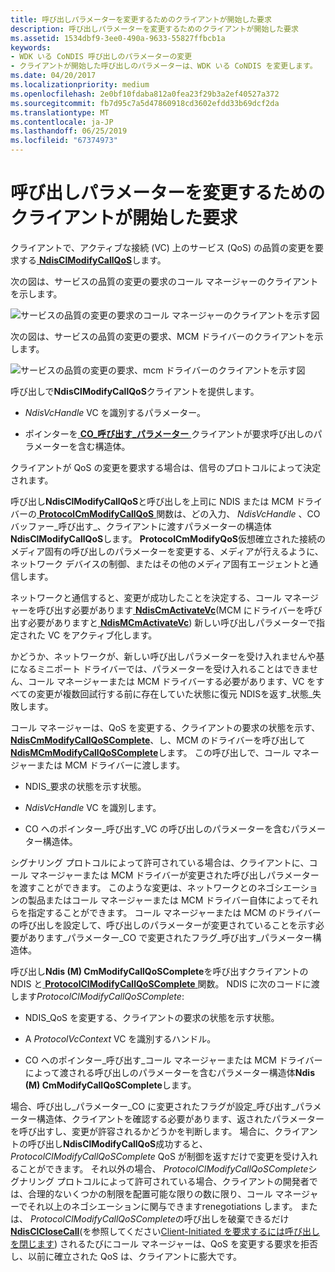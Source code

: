 ```yaml
---
title: 呼び出しパラメーターを変更するためのクライアントが開始した要求
description: 呼び出しパラメーターを変更するためのクライアントが開始した要求
ms.assetid: 1534dbf9-3ee0-490a-9633-55827ffbcb1a
keywords:
- WDK いる CoNDIS 呼び出しのパラメーターの変更
- クライアントが開始した呼び出しのパラメーターは、WDK いる CoNDIS を変更します。
ms.date: 04/20/2017
ms.localizationpriority: medium
ms.openlocfilehash: 2e0bf10fdaba812a0fea23f29b3a2ef40527a372
ms.sourcegitcommit: fb7d95c7a5d47860918cd3602efdd33b69dcf2da
ms.translationtype: MT
ms.contentlocale: ja-JP
ms.lasthandoff: 06/25/2019
ms.locfileid: "67374973"
---
```

# <a name="client-initiated-request-to-change-call-parameters"></a>呼び出しパラメーターを変更するためのクライアントが開始した要求





クライアントで、アクティブな接続 (VC) 上のサービス (QoS) の品質の変更を要求する[ **NdisClModifyCallQoS**](https://docs.microsoft.com/windows-hardware/drivers/ddi/content/ndis/nf-ndis-ndisclmodifycallqos)します。

次の図は、サービスの品質の変更の要求のコール マネージャーのクライアントを示します。

![サービスの品質の変更の要求のコール マネージャーのクライアントを示す図](images/cm-15.png)

次の図は、サービスの品質の変更の要求、MCM ドライバーのクライアントを示します。

![サービスの品質の変更の要求、mcm ドライバーのクライアントを示す図](images/fig1-15.png)

呼び出しで**NdisClModifyCallQoS**クライアントを提供します。

-   *NdisVcHandle* VC を識別するパラメーター。

-   ポインターを[ **CO\_呼び出す\_パラメーター** ](https://docs.microsoft.com/previous-versions/windows/hardware/network/ff545384(v=vs.85))クライアントが要求呼び出しのパラメーターを含む構造体。

クライアントが QoS の変更を要求する場合は、信号のプロトコルによって決定されます。

呼び出し**NdisClModifyCallQoS**と呼び出しを上司に NDIS または MCM ドライバーの[ **ProtocolCmModifyCallQoS** ](https://docs.microsoft.com/windows-hardware/drivers/ddi/content/ndis/nc-ndis-protocol_cm_modify_qos_call)関数は、どの入力、 *NdisVcHandle* 、CO バッファー\_呼び出す\_、クライアントに渡すパラメーターの構造体**NdisClModifyCallQoS**します。 **ProtocolCmModifyQoS**仮想確立された接続のメディア固有の呼び出しのパラメーターを変更する、メディアが行えるように、ネットワーク デバイスの制御、またはその他のメディア固有エージェントと通信します。

ネットワークと通信すると、変更が成功したことを決定する、コール マネージャーを呼び出す必要があります[ **NdisCmActivateVc**](https://docs.microsoft.com/windows-hardware/drivers/ddi/content/ndis/nf-ndis-ndiscmactivatevc)(MCM にドライバーを呼び出す必要がありますと[ **NdisMCmActivateVc**](https://docs.microsoft.com/windows-hardware/drivers/ddi/content/ndis/nf-ndis-ndismcmactivatevc)) 新しい呼び出しパラメーターで指定された VC をアクティブ化します。

かどうか、ネットワークが、新しい呼び出しパラメーターを受け入れませんや基になるミニポート ドライバーでは、パラメーターを受け入れることはできません、コール マネージャーまたは MCM ドライバーする必要があります、VC をすべての変更が複数回試行する前に存在していた状態に復元 NDISを返す\_状態\_失敗します。

コール マネージャーは、QoS を変更する、クライアントの要求の状態を示す、 [ **NdisCmModifyCallQoSComplete**](https://docs.microsoft.com/windows-hardware/drivers/ddi/content/ndis/nf-ndis-ndiscmmodifycallqoscomplete)、し、MCM のドライバーを呼び出して[ **NdisMCmModifyCallQoSComplete**](https://docs.microsoft.com/windows-hardware/drivers/ddi/content/ndis/nf-ndis-ndismcmmodifycallqoscomplete)します。 この呼び出しで、コール マネージャーまたは MCM ドライバーに渡します。

-   NDIS\_要求の状態を示す状態。

-   *NdisVcHandle* VC を識別します。

-   CO へのポインター\_呼び出す\_VC の呼び出しのパラメーターを含むパラメーター構造体。

シグナリング プロトコルによって許可されている場合は、クライアントに、コール マネージャーまたは MCM ドライバーが変更された呼び出しパラメーターを渡すことができます。 このような変更は、ネットワークとのネゴシエーションの製品またはコール マネージャーまたは MCM ドライバー自体によってそれらを指定することができます。 コール マネージャーまたは MCM のドライバーの呼び出しを設定して、呼び出しのパラメーターが変更されていることを示す必要があります\_パラメーター\_CO で変更されたフラグ\_呼び出す\_パラメーター構造体。

呼び出し**Ndis (M) CmModifyCallQoSComplete**を呼び出すクライアントの NDIS と[ **ProtocolClModifyCallQoSComplete** ](https://docs.microsoft.com/windows-hardware/drivers/ddi/content/ndis/nc-ndis-protocol_cl_modify_call_qos_complete)関数。 NDIS に次のコードに渡します*ProtocolClModifyCallQoSComplete*:

-   NDIS\_QoS を変更する、クライアントの要求の状態を示す状態。

-   A *ProtocolVcContext* VC を識別するハンドル。

-   CO へのポインター\_呼び出す\_コール マネージャーまたは MCM ドライバーによって渡される呼び出しのパラメーターを含むパラメーター構造体**Ndis (M) CmModifyCallQoSComplete**します。

場合、呼び出し\_パラメーター\_CO に変更されたフラグが設定\_呼び出す\_パラメーター構造体、クライアントを確認する必要があります、返されたパラメーターを呼び出すし、変更が許容されるかどうかを判断します。 場合に、クライアントの呼び出し**NdisClModifyCallQoS**成功すると、 *ProtocolClModifyCallQoSComplete* QoS が制御を返すだけで変更を受け入れることができます。 それ以外の場合、 *ProtocolClModifyCallQoSComplete*シグナリング プロトコルによって許可されている場合、クライアントの開発者では、合理的ないくつかの制限を配置可能な限りの数に限り、コール マネージャーでそれ以上のネゴシエーションに関与できますrenegotiations します。 または、 *ProtocolClModifyCallQoSComplete*の呼び出しを破棄できるだけ[ **NdisClCloseCall**](https://docs.microsoft.com/windows-hardware/drivers/ddi/content/ndis/nf-ndis-ndisclclosecall)(を参照してください[Client-Initiated を要求するには呼び出しを閉じます](client-initiated-request-to-close-a-call.md)) されるたびにコール マネージャーは、QoS を変更する要求を拒否し、以前に確立された QoS は、クライアントに膨大です。

 

 





